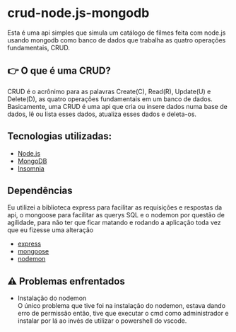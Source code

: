 # crud-node.js-mongodb

Esta é uma api simples que simula um catálogo de filmes feita com node.js usando mongodb como banco de dados que trabalha as quatro operações fundamentais, CRUD.

## 👉 O que é uma CRUD?
CRUD é o acrônimo para as palavras Create(C), Read(R), Update(U) e Delete(D), as quatro operações fundamentais em um banco de dados. Basicamente, uma CRUD é uma api que cria ou insere dados numa base de dados, lê ou lista esses dados, atualiza esses dados e deleta-os.

## Tecnologias utilizadas:
* [Node.js](https://nodejs.org/en)
* [MongoDB](https://www.mongodb.com/)
* [Insomnia](https://insomnia.rest/)

## Dependências
Eu utilizei a biblioteca express para facilitar as requisições e respostas da api, o mongoose para facilitar as querys SQL e o nodemon por questão de agilidade, para não ter que ficar matando e rodando a aplicação toda vez que eu fizesse uma alteração

* [express](https://www.npmjs.com/package/express)
* [mongoose](https://www.npmjs.com/package/mongoose)
* [nodemon](https://www.npmjs.com/package/nodemon)

##  ⚠️ Problemas enfrentados
* Instalação do nodemon<br/> 
    O único problema que tive foi na instalação do nodemon, estava dando erro de permissão então, tive que executar o cmd como administrador e instalar por lá ao invés de utilizar o powershell do vscode. 
